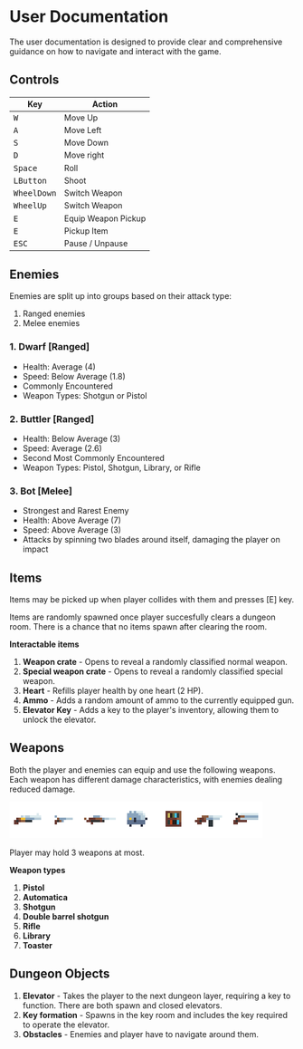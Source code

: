 # User Documentation

The user documentation is designed to provide clear and comprehensive guidance on how to navigate and interact with the game.

## Controls
| Key                  | Action             |
| ---------------------| -------------------|
| <kbd>W</kbd>         | Move Up            |
| <kbd>A</kbd>         | Move Left          |
| <kbd>S</kbd>         | Move Down          |
| <kbd>D</kbd>         | Move right         |
| <kbd>Space</kbd>     | Roll               |
| <kbd>LButton</kbd>   | Shoot              |
| <kbd>WheelDown</kbd> | Switch Weapon      |
| <kbd>WheelUp</kbd>   | Switch Weapon      |
| <kbd>E</kbd>         | Equip Weapon Pickup|
| <kbd>E</kbd>         | Pickup Item        |
| <kbd>ESC</kbd>       | Pause / Unpause    |

## Enemies
Enemies are split up into groups based on their attack type:
1. Ranged enemies
2. Melee enemies

### 1. Dwarf [Ranged]
- Health: Average (4)
- Speed: Below Average (1.8)
- Commonly Encountered
- Weapon Types: Shotgun or Pistol

### 2. Buttler [Ranged]
- Health: Below Average (3)
- Speed: Average (2.6)
- Second Most Commonly Encountered
- Weapon Types: Pistol, Shotgun, Library, or Rifle


### 3. Bot [Melee]
- Strongest and Rarest Enemy
- Health: Above Average (7)
- Speed: Above Average (3)
- Attacks by spinning two blades around itself, damaging the player on impact


## Items
Items may be picked up when player collides with them and presses [E] key.

Items are randomly spawned once player succesfully clears a dungeon room. There is a chance that no items spawn after clearing the room.

**Interactable items**
1. **Weapon crate** - Opens to reveal a randomly classified normal weapon.
2. **Special weapon crate** - Opens to reveal a randomly classified special weapon.
3. **Heart** - Refills player health by one heart (2 HP).
4. **Ammo** -  Adds a random amount of ammo to the currently equipped gun.
5. **Elevator Key** -  Adds a key to the player's inventory, allowing them to unlock the elevator.

## Weapons
Both the player and enemies can equip and use the following weapons. Each weapon has different damage characteristics, with enemies dealing reduced damage.

![Alt text](../DocumentationAssets/gunsA.png)

Player may hold 3 weapons at most.

**Weapon types**
1. **Pistol**
2. **Automatica**
3. **Shotgun**
4. **Double barrel shotgun**
5. **Rifle**
6. **Library**
7. **Toaster**

## Dungeon Objects
1. **Elevator** - Takes the player to the next dungeon layer, requiring a key to function. There are both spawn and closed elevators.
2. **Key formation** - Spawns in the key room and includes the key required to operate the elevator.
3. **Obstacles** - Enemies and player have to navigate around them.
